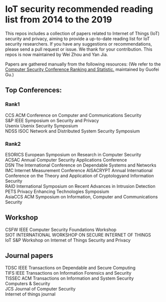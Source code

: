 # IoT security recommended reading list from 2014 to the 2019
This repos includes a collection of papers related to Internet of Things (IoT) security and privacy, aiming to provide a up-to-date reading list for IoT security researchers. 
If you have any suggestions or recommendations, please send a pull request or issue. We thank for your contribution.
This repos is now maintained by Wei Zhou and Yan Jia.


Papers are gathered manually from the following resources:
(We refer to the [Computer Security Conference Ranking and Statistic.](http://faculty.cs.tamu.edu/guofei/sec_conf_stat.htm) maintained by Guofei Gu.)

## Top Conferences:

### Rank1 
CCS  ACM Conference on Computer and Communications Security  
S&P  IEEE Symposium on Security and Privacy   
Usenix  Usenix Security Symposium  
NDSS  ISOC Network and Distributed System Security Symposium 

### Rank2
ESORICS  European Symposium on Research in Computer Security  
ACSAC  Annual Computer Security Applications Conference  
DSN  The International Conference on Dependable Systems and Networks  
IMC Internet Measurement Conference
AISACRYPT  Annual International Conference on the Theory and Application of Cryptologyand Information Security  
RAID  International Symposium on Recent Advances in Intrusion Detection  
PETS  Privacy Enhancing Technologies Symposium   
AsiaCCS ACM Symposium on Information, Computer and Communications Security

## Workshop
CSFW  IEEE Computer Security Foundations Workshop  
SIOT INTERNATIONAL WORKSHOP ON SECURE INTERNET OF THINGS     
IoT S&P  Workshop on Internet of Things Security and Privacy   
## Journal papers  

TDSC IEEE Transactions on Dependable and Secure Computing  
TIFS IEEE Transactions on Information Forensics and Security  
TISSEC ACM Transactions on Information and System Security  
Computers & Security  
JCS Journal of Computer Security  
Internet of things journal  

